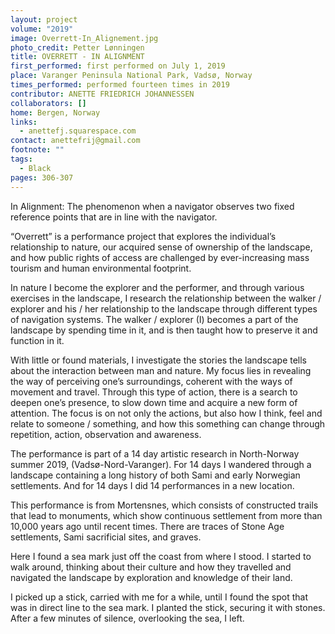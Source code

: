 ```yaml
---
layout: project
volume: "2019"
image: Overrett-In_Alignement.jpg
photo_credit: Petter Lønningen
title: OVERRETT - IN ALIGNMENT
first_performed: first performed on July 1, 2019
place: Varanger Peninsula National Park, Vadsø, Norway
times_performed: performed fourteen times in 2019
contributor: ANETTE FRIEDRICH JOHANNESSEN
collaborators: []
home: Bergen, Norway
links:
  - anettefj.squarespace.com
contact: anettefrij@gmail.com
footnote: ""
tags:
  - Black
pages: 306-307
---
```


In Alignment: The phenomenon when a navigator observes two fixed reference points that are in line with the navigator.

“Overrett” is a performance project that explores the individual’s relationship to nature, our acquired sense of ownership of the landscape, and how public rights of access are challenged by ever-increasing mass tourism and human environmental footprint.

In nature I become the explorer and the performer, and through various exercises in the landscape, I research the relationship between the walker / explorer and his / her relationship to the landscape through different types of navigation systems. The walker / explorer (I) becomes a part of the landscape by spending time in it, and is then taught how to preserve it and function in it.

With little or found materials, I investigate the stories the landscape tells about the interaction between man and nature. My focus lies in revealing the way of perceiving one’s surroundings, coherent with the ways of movement and travel. Through this type of action, there is a search to deepen one’s presence, to slow down time and acquire a new form of attention. The focus is on not only the actions, but also how I think, feel and relate to someone / something, and how this something can change through repetition, action, observation and awareness.

The performance is part of a 14 day artistic research in North-Norway summer 2019, (Vadsø-Nord-Varanger). For 14 days I wandered through a landscape containing a long history of both Sami and early Norwegian settlements. And for 14 days I did 14 performances in a new location.

This performance is from Mortensnes, which consists of constructed trails that lead to monuments, which show continuous settlement from more than 10,000 years ago until recent times. There are traces of Stone Age settlements, Sami sacrificial sites, and graves.

Here I found a sea mark just off the coast from where I stood. I started to walk around, thinking about their culture and how they travelled and navigated the landscape by exploration and knowledge of their land.

I picked up a stick, carried with me for a while, until I found the spot that was in direct line to the sea mark. I planted the stick, securing it with stones. After a few minutes of silence, overlooking the sea, I left.
